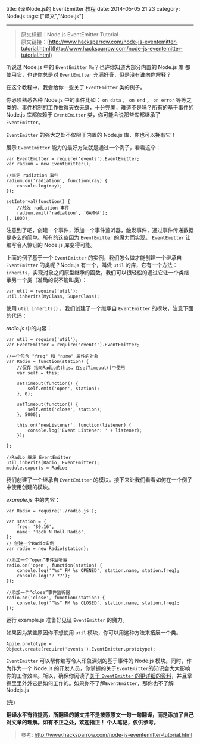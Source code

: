 title: (译)Node.js的 EventEmitter 教程
date: 2014-05-05 21:23
category: Node.js
tags: ["译文","Node.js"]

---
>原文标题：Node.js EventEmitter Tutorial  
 原文链接：[http://www.hacksparrow.com/node-js-eventemitter-tutorial.html](http://www.hacksparrow.com/node-js-eventemitter-tutorial.html)

<!--more-->

听说过 Node.js 中的 <code>EventEmitter</code> 吗？也许你知道大部分内置的 Node.js 库 都使用它，也许你总是对 <code>EventEmitter</code> 充满好奇，但是没有谁向你解释？

在这个教程中，我会给你一些关于 <code>EventEmitter</code> 类的例子。

你必须熟悉各种 Node.js 中的事件比如： <code>on data</code> ， <code>on end</code> ， <code>on error</code> 等等之类的。事件机制的工作做得天衣无缝，十分完美，难道不是吗？所有的基于事件的 Node.js 库都依赖于 <code>EventEmitter</code> 类，你可能会说那些库都继承了 <code>EventEmitter</code>。

 <code>EventEmitter</code> 的强大之处不仅限于内置的 Node.js 库，你也可以拥有它！
 
展示 <code>EventEmitter</code> 能力的最好方法就是通过一个例子，看看这个：

    var EventEmitter = require('events').EventEmitter;
    var radium = new EventEmitter();
    
    //绑定 radiation 事件
    radium.on('radiation', function(ray) {
        console.log(ray);
    });
    
    setInterval(function() {
        //触发 radiation 事件
        radium.emit('radiation', 'GAMMA');
    }, 1000);
    
注意到了吧，创建一个事件，添加一个事件监听器，触发事件，通过事件传递数据是多么的简单。所有的这些因为 <code>EventEmitter</code> 的魔力而实现。 <code>EventEmitter</code> 让编写令人惊讶的 Node.js 库变得可能。

上面的例子基于一个 <code>EventEmitter</code> 的实例，我们怎么做才能创建一个继承自 <code>EventEmitter</code> 的类呢？Node.js 有一个，叫做 <code>util</code> 的库，它有一个方法： <code>inherits</code>，实现对象之间原型继承的函数。我们可以很轻松的通过它让一个类继承另一个类（准确的说不能叫类）：

    var util = require('util');
    util.inherits(MyClass, SuperClass);
    
使用 <code>util.inherits()</code> ，我们创建了一个继承自 <code>EventEmitter</code> 的模块，注意下面的代码：

*radio.js* 中的内容：

    var util = require('util');
    var EventEmitter = require('events').EventEmitter;
    
    //一个包含 "freq" 和 "name" 属性的对象
    var Radio = function(station) {
        //保存 指向Radio的this，在setTimeout()中使用
        var self = this;
        
        setTimeout(function() {
            self.emit('open', station);
        }, 0);
        
        setTimeout(function() {
            self.emit('close', station);
        }, 5000);
        
        this.on('newListener', function(listener) {
            console.log('Event Listener: ' + listener);
        });
        
    };
    
    //Radio 继承 EventEmitter
    util.inherits(Radio, EventEmitter);
    module.exports = Radio;
    
我们创建了一个继承自 <code>EventEmitter</code> 的模块。接下来让我们看看如何在一个例子中使用创建的模块。

*example.js* 中的内容：

    var Radio = require('./radio.js');
    
    var station = {
        freq: '80.16',
        name: 'Rock N Roll Radio',
    };
    // 创建一个Radio实例
    var radio = new Radio(station);
    
    //添加一个“open”事件监听器
    radio.on('open', function(station) {
        console.log('"%s" FM %s OPENED', station.name, station.freq);
        console.log('? ??');
    });
    
    //添加一个“close”事件监听器
    radio.on('close', function(station) {
        console.log('"%s" FM %s CLOSED', station.name, station.freq);
    });
    
运行 example.js 准备好见证 <code>EventEmitter</code> 的魔力。

如果因为某些原因你不想使用 <code>util</code> 模块，你可以用这种方法来拓展一个类。

    Apple.prototype = Object.create(require('events').EventEmitter.prototype);
    
 <code>EventEmitter</code> 可以帮你编写令人印象深刻的基于事件的 Node.js 模块。同时，作为作为一个 Node.js 的开发人员，你掌握的关于<code>EventEmitter</code>的知识会大大影响你的工作效率。所以，确保你阅读了[关于 <code>EventEmitter</code> 的更详细的资料](http://nodejs.org/api/events.html#events_class_events_eventemitter)，并且掌握里里外外它是如何工作的。如果你不了解<code>EventEmitter</code>，那你也不了解 Nodejs.js



(完)

**翻译水平有待提高，所翻译的博文并不是按照原文一句一句翻译，而是添加了自己对文章的理解。如有不正之处，欢迎指正！**
**个人笔记，仅供参考。**
>参考: 
[http://www.hacksparrow.com/node-js-eventemitter-tutorial.html
](http://www.hacksparrow.com/node-js-eventemitter-tutorial.html)

[关于 <code>EventEmitter</code> 的更详细的资料]: http://nodejs.org/api/events.html
